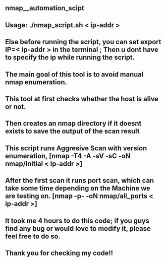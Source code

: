 ## nmap__automation_scipt
## Usage: ./nmap_script.sh < ip-addr >
## Else before running the script, you can set export IP=< ip-addr > in the terminal ; Then u dont have to specify the ip while running the script.


## The main goal of this tool is to avoid manual nmap enumeration.
## This tool at first checks whether the host is alive or not.
## Then creates an nmap directory if it doesnt exists to save the output of the scan result


## This script runs Aggresive Scan with version enumeration, [nmap -T4 -A -sV -sC -oN nmap/initial < ip-addr >]
## After the first scan it runs port scan, which can take some time depending on the Machine we are testing on. [nmap -p- -oN nmap/all_ports < ip-addr >]


## It took me 4 hours to do this code; if you guys find any bug or would love to modify it, please feel free to do so.
## Thank you for checking my code!!
